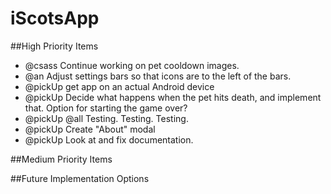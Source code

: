 # iScotsApp

##High Priority Items

* @csass Continue working on pet cooldown images.
* @an Adjust settings bars so that icons are to the left of the bars.
* @pickUp get app on an actual Android device
* @pickUp Decide what happens when the pet hits death, and implement that. Option for starting the game over?
* @pickUp @all Testing. Testing. Testing.
* @pickUp Create "About" modal
* @pickUp Look at and fix documentation.

##Medium Priority Items

##Future Implementation Options
